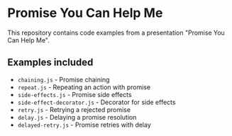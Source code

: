 # Promise You Can Help Me

This repository contains code examples from a presentation
"Promise You Can Help Me".

## Examples included

* `chaining.js` - Promise chaining
* `repeat.js` - Repeating an action with promise
* `side-effects.js` - Promise side effects
* `side-effect-decorator.js` - Decorator for side effects
* `retry.js` - Retrying a rejected promise
* `delay.js` - Delaying a promise resolution
* `delayed-retry.js` - Promise retries with delay

